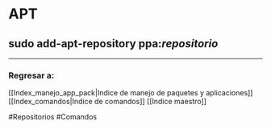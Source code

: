 # APT
## sudo add-apt-repository ppa:*repositorio*
---
### Regresar a:
[[Index_manejo_app_pack|Indice de manejo de paquetes y aplicaciones]]
[[Index_comandos|Indice de comandos]]
[[Indice maestro]]

#Repositorios #Comandos 
